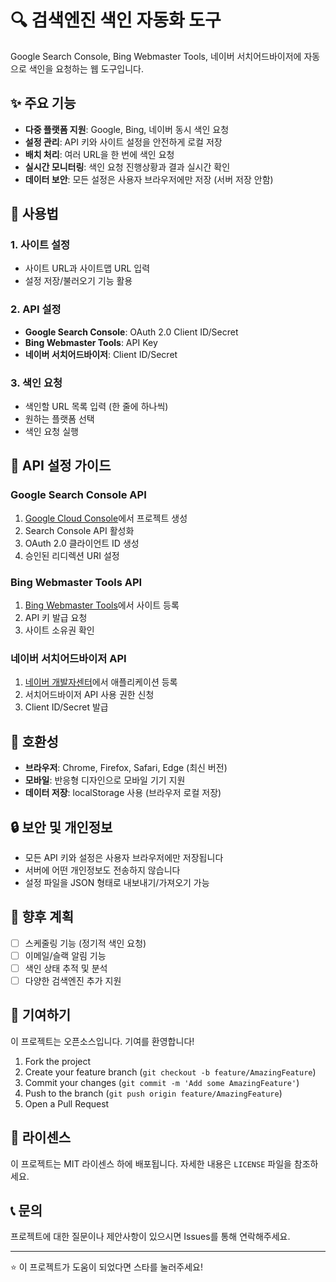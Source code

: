 # 🔍 검색엔진 색인 자동화 도구

Google Search Console, Bing Webmaster Tools, 네이버 서치어드바이저에 자동으로 색인을 요청하는 웹 도구입니다.

## ✨ 주요 기능

- **다중 플랫폼 지원**: Google, Bing, 네이버 동시 색인 요청
- **설정 관리**: API 키와 사이트 설정을 안전하게 로컬 저장
- **배치 처리**: 여러 URL을 한 번에 색인 요청
- **실시간 모니터링**: 색인 요청 진행상황과 결과 실시간 확인
- **데이터 보안**: 모든 설정은 사용자 브라우저에만 저장 (서버 저장 안함)

## 🚀 사용법

### 1. 사이트 설정
- 사이트 URL과 사이트맵 URL 입력
- 설정 저장/불러오기 기능 활용

### 2. API 설정
- **Google Search Console**: OAuth 2.0 Client ID/Secret
- **Bing Webmaster Tools**: API Key
- **네이버 서치어드바이저**: Client ID/Secret

### 3. 색인 요청
- 색인할 URL 목록 입력 (한 줄에 하나씩)
- 원하는 플랫폼 선택
- 색인 요청 실행

## 🔧 API 설정 가이드

### Google Search Console API
1. [Google Cloud Console](https://console.cloud.google.com/)에서 프로젝트 생성
2. Search Console API 활성화
3. OAuth 2.0 클라이언트 ID 생성
4. 승인된 리디렉션 URI 설정

### Bing Webmaster Tools API
1. [Bing Webmaster Tools](https://www.bing.com/webmasters/)에서 사이트 등록
2. API 키 발급 요청
3. 사이트 소유권 확인

### 네이버 서치어드바이저 API
1. [네이버 개발자센터](https://developers.naver.com/)에서 애플리케이션 등록
2. 서치어드바이저 API 사용 권한 신청
3. Client ID/Secret 발급

## 📱 호환성

- **브라우저**: Chrome, Firefox, Safari, Edge (최신 버전)
- **모바일**: 반응형 디자인으로 모바일 기기 지원
- **데이터 저장**: localStorage 사용 (브라우저 로컬 저장)

## 🔒 보안 및 개인정보

- 모든 API 키와 설정은 사용자 브라우저에만 저장됩니다
- 서버에 어떤 개인정보도 전송하지 않습니다
- 설정 파일을 JSON 형태로 내보내기/가져오기 가능

## 🎯 향후 계획

- [ ] 스케줄링 기능 (정기적 색인 요청)
- [ ] 이메일/슬랙 알림 기능
- [ ] 색인 상태 추적 및 분석
- [ ] 다양한 검색엔진 추가 지원

## 🤝 기여하기

이 프로젝트는 오픈소스입니다. 기여를 환영합니다!

1. Fork the project
2. Create your feature branch (`git checkout -b feature/AmazingFeature`)
3. Commit your changes (`git commit -m 'Add some AmazingFeature'`)
4. Push to the branch (`git push origin feature/AmazingFeature`)
5. Open a Pull Request

## 📄 라이센스

이 프로젝트는 MIT 라이센스 하에 배포됩니다. 자세한 내용은 `LICENSE` 파일을 참조하세요.

## 📞 문의

프로젝트에 대한 질문이나 제안사항이 있으시면 Issues를 통해 연락해주세요.

---

⭐ 이 프로젝트가 도움이 되었다면 스타를 눌러주세요!
